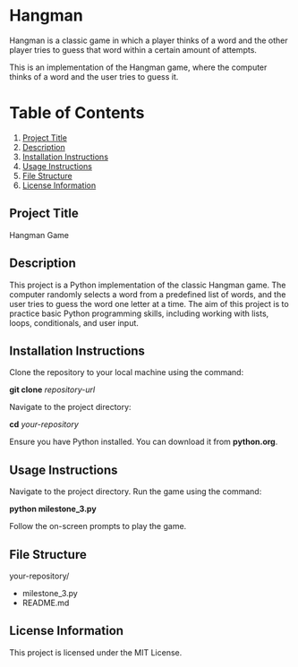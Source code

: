 # Hangman
Hangman is a classic game in which a player thinks of a word and the other player tries to guess that word within a certain amount of attempts.

This is an implementation of the Hangman game, where the computer thinks of a word and the user tries to guess it. 

# Table of Contents
1. [Project Title](#project-title)
2. [Description](#description)
3. [Installation Instructions](#installation-instruction)
4. [Usage Instructions](#usage-instruction)
5. [File Structure](#file-structure)
6. [License Information](#license-information)

## Project Title
Hangman Game

## Description
This project is a Python implementation of the classic Hangman game. The computer randomly selects a word from a predefined list of words, and the user tries to guess the word one letter at a time. The aim of this project is to practice basic Python programming skills, including working with lists, loops, conditionals, and user input.

## Installation Instructions
Clone the repository to your local machine using the command:

**git clone** *repository-url*

Navigate to the project directory:

**cd** *your-repository*

Ensure you have Python installed. You can download it from **python.org**.

## Usage Instructions
Navigate to the project directory.
Run the game using the command:

**python milestone_3.py**

Follow the on-screen prompts to play the game.

## File Structure
your-repository/
- milestone_3.py
- README.md

## License Information
This project is licensed under the MIT License.